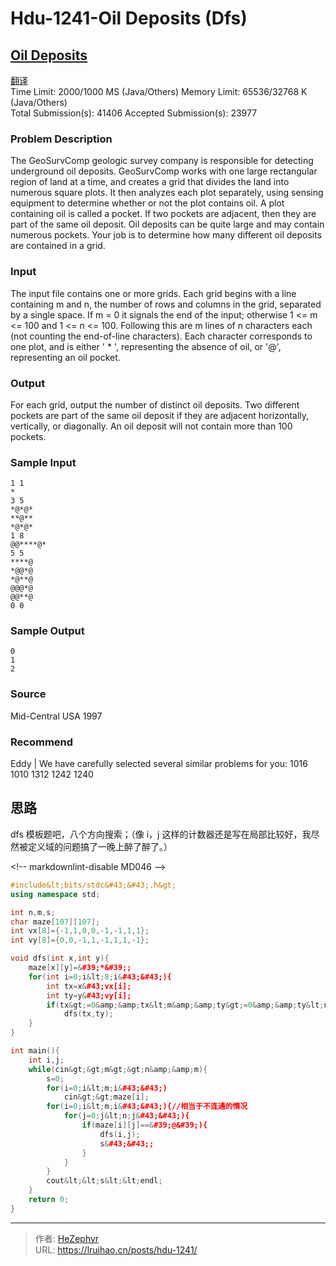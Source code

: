 # Hdu-1241-Oil Deposits (Dfs)


## [Oil Deposits](http://acm.hdu.edu.cn/showproblem.php?pid=1241)

[翻译](https://vjudge.net/contest/238973#problem/L)  
Time Limit: 2000/1000 MS (Java/Others) Memory Limit: 65536/32768 K (Java/Others)  
Total Submission(s): 41406 Accepted Submission(s): 23977

### Problem Description

The GeoSurvComp geologic survey company is responsible for detecting underground oil deposits. GeoSurvComp works with one large rectangular region of land at a time, and creates a grid that divides the land into numerous square plots. It then analyzes each plot separately, using sensing equipment to determine whether or not the plot contains oil. A plot containing oil is called a pocket. If two pockets are adjacent, then they are part of the same oil deposit. Oil deposits can be quite large and may contain numerous pockets. Your job is to determine how many different oil deposits are contained in a grid.

### Input

The input file contains one or more grids. Each grid begins with a line containing m and n, the number of rows and columns in the grid, separated by a single space. If m = 0 it signals the end of the input; otherwise 1 &lt;= m &lt;= 100 and 1 &lt;= n &lt;= 100. Following this are m lines of n characters each (not counting the end-of-line characters). Each character corresponds to one plot, and is either &#39; \* &#39;, representing the absence of oil, or &#39;@&#39;, representing an oil pocket.

### Output

For each grid, output the number of distinct oil deposits. Two different pockets are part of the same oil deposit if they are adjacent horizontally, vertically, or diagonally. An oil deposit will not contain more than 100 pockets.

### Sample Input

    1 1
    *
    3 5
    *@*@*
    **@**
    *@*@*
    1 8
    @@****@*
    5 5
    ****@
    *@@*@
    *@**@
    @@@*@
    @@**@
    0 0

### Sample Output

    0
    1
    2

### Source

Mid-Central USA 1997

### Recommend

Eddy | We have carefully selected several similar problems for you: 1016 1010 1312 1242 1240

## 思路

dfs 模板题吧，八个方向搜索；（像 i，j 这样的计数器还是写在局部比较好，我尽然被定义域的问题搞了一晚上醉了醉了。）

&lt;!-- markdownlint-disable MD046 --&gt;

```cpp
#include&lt;bits/stdc&#43;&#43;.h&gt;
using namespace std;

int n,m,s;
char maze[107][107];
int vx[8]={-1,1,0,0,-1,-1,1,1};
int vy[8]={0,0,-1,1,-1,1,1,-1};

void dfs(int x,int y){
    maze[x][y]=&#39;*&#39;;
    for(int i=0;i&lt;8;i&#43;&#43;){
        int tx=x&#43;vx[i];
        int ty=y&#43;vy[i];
        if(tx&gt;=0&amp;&amp;tx&lt;m&amp;&amp;ty&gt;=0&amp;&amp;ty&lt;n&amp;&amp;maze[tx][ty]==&#39;@&#39;)
            dfs(tx,ty);
    }
}

int main(){
    int i,j;
    while(cin&gt;&gt;m&gt;&gt;n&amp;&amp;m){
        s=0;
        for(i=0;i&lt;m;i&#43;&#43;)
            cin&gt;&gt;maze[i];
        for(i=0;i&lt;m;i&#43;&#43;){//相当于不连通的情况
            for(j=0;j&lt;n;j&#43;&#43;){
                if(maze[i][j]==&#39;@&#39;){
                    dfs(i,j);
                    s&#43;&#43;;
                }
            }
        }
        cout&lt;&lt;s&lt;&lt;endl;
    }
    return 0;
}
```


---

> 作者: [HeZephyr](https://github.com/HeZephyr)  
> URL: https://lruihao.cn/posts/hdu-1241/  

